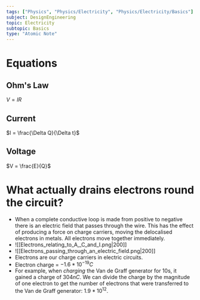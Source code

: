 ```yaml
---
tags: ["Physics", "Physics/Electricity", "Physics/Electricity/Basics"]
subject: DesignEngineering
topic: Electricity
subtopic: Basics
type: "Atomic Note"
---
```


# Equations
## Ohm's Law
$V = IR$

## Current
$I = \frac{\Delta Q}{\Delta t}$

## Voltage
$V = \frac{E}{Q}$

# What actually drains electrons round the circuit?
 - When a complete conductive loop is made from positive to negative there is an electric field that passes through the wire. This has the effect of producing a force on charge carriers, moving the delocalised electrons in metals. All electrons move together immediately.
 - ![[Electrons_relating_to_A,_C_and_I.png|200]]
 - ![[Electrons_passing_through_an_electric_field.png|200]]
 - Electrons are our charge carriers in electric circuits.
  - Electron charge = $-1.6*10^{-19}C$
 - For example, when *charging* the Van de Graff generator for 10s, it gained a charge of $304 nC$. We can divide the charge by the magnitude of one electron to get the number of electrons that were transferred to the Van de Graff generator: $1.9*10^{12}$.